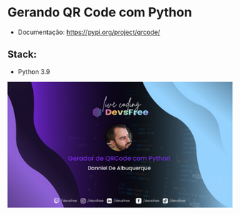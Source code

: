 # Gerando QR Code com Python
- Documentação: https://pypi.org/project/qrcode/
## Stack:

- Python 3.9

![](mg/livecoding_bannerDanniel.png)